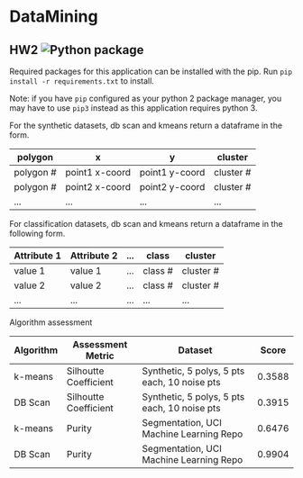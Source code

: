 # DataMining
## HW2 ![Python package](https://github.com/Brad-A-M/DataMining/workflows/Python%20package/badge.svg)

Required packages for this application can be installed with the pip. Run `pip install -r requirements.txt` to install.

Note: if you have `pip` configured as your python 2 package manager, you may have to use `pip3` instead as this application requires python 3.

For the synthetic datasets, db scan and kmeans return a dataframe in the form.

| polygon   | x              | y              |  cluster  |
| --------- | -------------- | -------------- | --------- |
| polygon # | point1 x-coord | point1 y-coord | cluster # |
| polygon # | point2 x-coord | point2 y-coord | cluster # |
| ...       | ...            | ...            | ...       |

For classification datasets, db scan and kmeans return a dataframe in the following form.

| Attribute 1 |  Attribute 2 | ... | class   | cluster   |
| ----------- | ------------ | --- | ------- | --------- |
| value 1     | value 1      | ... | class # | cluster # |
| value 2     | value 2      | ... | class # | cluster # |
| ...         | ...          | ... | ...     | ...       |

Algorithm assessment

| Algorithm | Assessment Metric     | Dataset                                      | Score  |
| --------- | --------------------- | -------------------------------------------- | ------ |
| k-means   | Silhoutte Coefficient | Synthetic, 5 polys, 5 pts each, 10 noise pts | 0.3588 |
| DB Scan   | Silhoutte Coefficient | Synthetic, 5 polys, 5 pts each, 10 noise pts | 0.3915 |
| k-means   | Purity                | Segmentation, UCI Machine Learning Repo      | 0.6476 |
| DB Scan   | Purity                | Segmentation, UCI Machine Learning Repo      | 0.9904 |